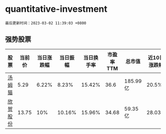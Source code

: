 # quantitative-investment

`最后更新时间：2023-03-02 11:39:03 +0800`

## 强势股票

|股票|当前价|当日涨跌幅|当日振幅|当日换手率|市盈率TTM|总市值|近10日涨跌幅|
|----|----|----|----|----|----|----|----|
|[汤姆猫](https://xueqiu.com/S/SZ300459)|5.29|6.22%|8.23%|15.42%|36.6|185.99亿|20.5%|
|[欣贺股份](https://xueqiu.com/S/SZ003016)|13.75|10%|10.16%|15.96%|34.68|59.35亿|28.03%|

